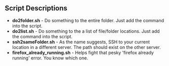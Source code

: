 ## Script Descriptions
* **do2folder.sh**	-	Do something to the entire folder. Just add the command into the script.
* **do2list.sh**	-	Do something to the a list of file/folder locations. Just add the command into the script.
* **ssh2sameFolder.sh**	-	As the name suggests, SSH to your current location in a different server. The path should exist on the other server.
* **firefox\_already\_running.sh**	-	Helps fight that pesky 'firefox already running' error. You know which one.
